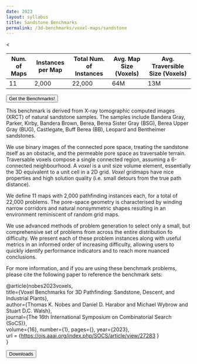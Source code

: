 ```yaml
---
date: 2023
layout: syllabus
title: Sandstone Benchmarks
permalink: /3d-benchmarks/voxel-maps/sandstone
---
```


<<div class="fullwidth">

 **Num. of Maps** | **Instances per Map** | **Total Num. of Instances**  | **Avg. Map Size (Voxels)** | **Avg. Traversible Size (Voxels)**
--|---|---|---|----
 11 | 2,000 | 22,000 | 64M | 13M
</div>

<a href='https://bitbucket.org/shortestpathlab/benchmarks/src/master/voxel-maps/sandstone/'><button class='button benchmarks'>Get the Benchmarks!</button></a>

This benchmark is derived from X-ray tomographic computed images (XRCT) of natural sandstone samples. The samples include Bandera Gray, Parker, Kirby, Bandera Brown, Berea, Berea Sister Gray (BSG), Berea Upper Gray (BUG), Castlegate, Buff Berea (BB), Leopard and Bentheimer sandstones.

We use binary images of the connected pore space, treating the sandstone itself as an obstacle, and the permeable pore space as traversable terrain. Traversable voxels compose a single connected region, assuming a 6-connected neighbourhood. A *voxel* is a unit size volume element, essentially the 3D equivalent to a unit cell in a 2D grid. *Voxel* gridmaps have nice properties and high solution quality (i.e. small detours from the true path distance).

We define 11 maps with 2,000 pathfinding instances each, for a total of 22,000 problems. The pore-space geometry is characterised by winding narrow corridors and natural nonsymmetric shapes resulting in an environment reminiscent of random grid maps.

We use advanced methods of problem generation to select only a small, but comprehensive set of problems from across the entire distribution fo difficulty. We present each of these problem instances along with useful metrics in an informed order of increasing difficulty, allowing users to quickly identify performance indicators and to reach more nuanced conclusions.

For more information, and if you are using these benchmark problems, please cite the following paper to reference the benchmark sets:

@article{nobes2023voxels,  
    title={Voxel Benchmarks for 3D Pathfinding: Sandstone, Descent, and Industrial Plants},  
    author={Thomas K. Nobes and Daniel D. Harabor and Michael Wybrow and Stuart D.C. Walsh},  
    journal={The 16th International Symposium on Combinatorial Search (SoCS)},  
    volume={16}, number={1}, pages={}, year={2023},  
    url = {https://ojs.aaai.org/index.php/SOCS/article/view/27283 }  
}

<a href='https://bitbucket.org/shortestpathlab/benchmarks/src/master/voxel-maps/sandstone/'><button class='button benchmarks'>Downloads</button></a>&nbsp;&nbsp;&nbsp;&nbsp;&nbsp;&nbsp;
